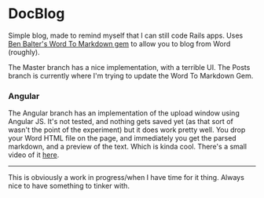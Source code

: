 # DocBlog

Simple blog, made to remind myself that I can still code Rails apps. Uses [Ben Balter's Word To Markdown gem](https://github.com/benbalter/word-to-markdown) to allow you to blog from Word (roughly).

The Master branch has a nice implementation, with a terrible UI. The Posts branch is currently where I'm trying to update the Word To Markdown Gem.

### Angular

The Angular branch has an implementation of the upload window using Angular JS. It's not tested, and nothing gets saved yet (as that sort of wasn't the point of the experiment) but it does work pretty well. You drop your Word HTML file on the page, and immediately you get the parsed markdown, and a preview of the text. Which is kinda cool. There's a small video of it [here](https://twitter.com/jadhunter/status/463645797599694849).

---

This is obviously a work in progress/when I have time for it thing. Always nice to have something to tinker with.